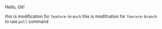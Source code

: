 Hello, Git!

this is modification for `feature-branch`
this is modifcation for `fearure-branch` to use `pull` command
